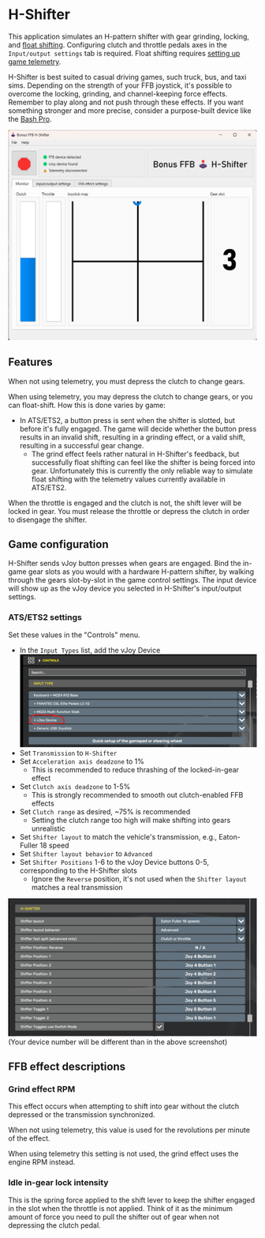 # H-Shifter

This application simulates an H-pattern shifter with gear grinding, locking, and [float shifting](https://en.wikipedia.org/wiki/Float_shifting). Configuring clutch and throttle pedals axes in the `Input/output settings` tab is required. Float shifting requires [setting up game telemetry](getting-started.md/#install-optional-telemetry-plugins).

H-Shifter is best suited to casual driving games, such truck, bus, and taxi sims. Depending on the strength of your FFB joystick, it's possible to overcome the locking, grinding, and channel-keeping force effects. Remember to play along and not push through these effects. If you want something stronger and more precise, consider a purpose-built device like the [Bash Pro](https://mvhstudios.co.uk/products/bash-pro).

![H-Shifter](images/hshifter-screenshot.png) 

## Features

When not using telemetry, you must depress the clutch to change gears.

When using telemetry, you may depress the clutch to change gears, or you can float-shift. How this is done varies by game:

* In ATS/ETS2, a button press is sent when the shifter is slotted, but before it's fully engaged. The game will decide whether the button press results in an invalid shift, resulting in a grinding effect, or a valid shift, resulting in a successful gear change.
    * The grind effect feels rather natural in H-Shifter's feedback, but successfully float shifting can feel like the shifter is being forced into gear. Unfortunately this is currently the only reliable way to simulate float shifting with the telemetry values currently available in ATS/ETS2.

When the throttle is engaged and the clutch is not, the shift lever will be locked in gear. You must release the throttle or depress the clutch in order to disengage the shifter.

## Game configuration

H-Shifter sends vJoy button presses when gears are engaged. Bind the in-game gear slots as you would with a hardware H-pattern shifter, by walking through the gears slot-by-slot in the game control settings. The input device will show up as the vJoy device you selected in H-Shifter's input/output settings.

### ATS/ETS2 settings

Set these values in the "Controls" menu.

* In the `Input Types` list, add the vJoy Device
![ATS vJoy](images/ats-vjoy.png) 
* Set `Transmission` to `H-Shifter`
* Set `Acceleration axis deadzone` to 1%
    * This is recommended to reduce thrashing of the locked-in-gear effect
* Set `Clutch axis deadzone` to 1-5%
    * This is strongly recommended to smooth out clutch-enabled FFB effects
* Set `Clutch range` as desired, ~75% is recommended
    * Setting the clutch range too high will make shifting into gears unrealistic
* Set `Shifter layout` to match the vehicle's transmission, e.g., Eaton-Fuller 18 speed
* Set `Shifter layout behavior` to `Advanced`
* Set `Shifter Positions` 1-6 to the vJoy Device buttons 0-5, corresponding to the H-Shifter slots
    * Ignore the `Reverse` position, it's not used when the `Shifter layout` matches a real transmission
    
![ATS Hshifter settings](images/ats-hshifter.png)
(Your device number will be different than in the above screenshot)

## FFB effect descriptions

### Grind effect RPM

This effect occurs when attempting to shift into gear without the clutch depressed or the transmission synchronized.

When not using telemetry, this value is used for the revolutions per minute of the effect. 

When using telemetry this setting is not used, the grind effect uses the engine RPM instead.

### Idle in-gear lock intensity

This is the spring force applied to the shift lever to keep the shifter engaged in the slot when the throttle is not applied. Think of it as the minimum amount of force you need to pull the shifter out of gear when not depressing the clutch pedal.